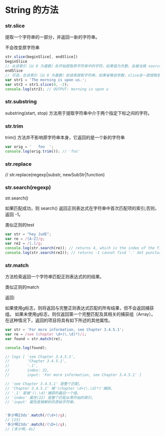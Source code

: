 # String 的方法

### str.slice

提取一个字符串的一部分，并返回一新的字符串。

不会改变原字符串

```js
str.slice(beginSlice[, endSlice])
beginSlice
// 从该索引（以 0 为基数）处开始提取原字符串中的字符。如果值为负数，会被当做 sourceLength + beginSlice 看待，这里的sourceLength 是字符串的长度 (例如， 如果beginSlice 是 -3 则看作是: sourceLength - 3)
endSlice
// 可选。在该索引（以 0 为基数）处结束提取字符串。如果省略该参数，slice会一直提取到字符串末尾。如果该参数为负数，则被看作是 sourceLength + endSlice，这里的 sourceLength 就是字符串的长度(例如，如果 endSlice 是 -3，则是, sourceLength - 3)。
var str1 = 'The morning is upon us.';
var str2 = str1.slice(4, -2);
console.log(str2); // OUTPUT: morning is upon u
```

### str.substring

substring(start, stop) 方法用于提取字符串中介于两个指定下标之间的字符。

### str.trim

trim() 方法并不影响原字符串本身，它返回的是一个新的字符串

```js
var orig = '   foo  ';
console.log(orig.trim()); // 'foo'
```

### str.replace

// str.replace(regexp|substr, newSubStr|function)

### str.search(regexp)

str.search()

如果匹配成功，则 search() 返回正则表达式在字符串中首次匹配项的索引;否则，返回 -1。

类似正则的test

```js
var str = "hey JudE";
var re = /[A-Z]/g;
var re2 = /[.]/g;
console.log(str.search(re)); // returns 4, which is the index of the first capital letter "J"
console.log(str.search(re2)); // returns -1 cannot find '.' dot punctuation
```

### str.match

方法检索返回一个字符串匹配正则表达式的的结果。

类似正则的match

返回:

如果使用g标志，则将返回与完整正则表达式匹配的所有结果，但不会返回捕获组。
如果未使用g标志，则仅返回第一个完整匹配及其相关的捕获组（Array）。 在这种情况下，返回的项目将具有如下所述的其他属性。

```js
var str = 'For more information, see Chapter 3.4.5.1';
var re = /see (chapter \d+(\.\d)*)/i;
var found = str.match(re);

console.log(found);

// logs [ 'see Chapter 3.4.5.1',
//        'Chapter 3.4.5.1',
//        '.1',
//        index: 22,
//        input: 'For more information, see Chapter 3.4.5.1' ]

// 'see Chapter 3.4.5.1' 是整个匹配。
// 'Chapter 3.4.5.1' 被'(chapter \d+(\.\d)*)'捕获。
// '.1' 是被'(\.\d)'捕获的最后一个值。
// 'index' 属性(22) 是整个匹配从零开始的索引。
// 'input' 属性是被解析的原始字符串。
```

```js

'多少啊23ds'.match(/(\d+)/g);
// [23]
'多少啊23ds'.match(/(\D+)/g);
// [多少啊，ds]
```
